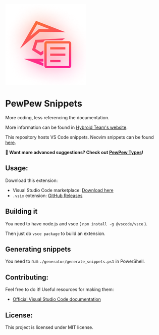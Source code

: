 ![PewPewSnippets](assets/icon.png)

# PewPew Snippets
More coding, less referencing the documentation.

More information can be found in [Hybroid Team's website](https://hybroid.pewpew.live/pps/).

This repository hosts VS Code snippets. Neovim snippets can be found [here](https://github.com/pewpewlive/ppvs).

**📢 Want more advanced suggestions? Check out [PewPew Types](https://github.com/pewpewlive/PewPew-Types)!**

## Usage:
Download this extension:
- Visual Studio Code marketplace: [Download here](https://marketplace.visualstudio.com/items?itemName=TastyKiwi.pewpew-snippets)
- `.vsix` extension: [GitHub Releases](https://github.com/Tasty-Kiwi/Pewhelp-vscode/releases)


## Building it
You need to have node.js and vsce ( `npm install -g @vscode/vsce` ).

Then just do `vsce package` to build an extension.

## Generating snippets
You need to run `./generator/generate_snippets.ps1` in PowerShell.

## Contributing:
Feel free to do it! Useful resources for making them: 
- [Official Visual Studio Code documentation](https://code.visualstudio.com/docs/editor/userdefinedsnippets)

## License:
This project is licensed under MIT license.
